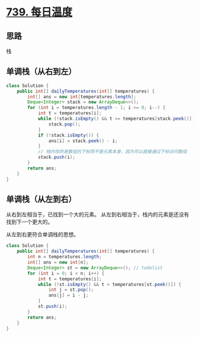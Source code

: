 # [739. 每日温度](https://leetcode-cn.com/problems/daily-temperatures/)

## 思路

栈

## 单调栈（从右到左）

```java
class Solution {
    public int[] dailyTemperatures(int[] temperatures) {
        int[] ans = new int[temperatures.length];
        Deque<Integer> stack = new ArrayDeque<>();
        for (int i = temperatures.length - 1; i >= 0; i--) {
            int t = temperatures[i];
            while (!stack.isEmpty() && t >= temperatures[stack.peek()]) {
                stack.pop();
            }
            if (!stack.isEmpty()) {
                ans[i] = stack.peek() - i;
            }
            // 栈内存的是数组的下标而不是元素本身，因为可以直接通过下标访问数组
            stack.push(i);
        }
        return ans;
    }
}
```

## 单调栈（从左到右）
从右到左相当于，已找到一个大的元素。
从左到右相当于，栈内的元素是还没有找到下一个更大的。

从左到右更符合单调栈的思想。

```java
class Solution {
    public int[] dailyTemperatures(int[] temperatures) {
        int n = temperatures.length;
        int[] ans = new int[n];
        Deque<Integer> st = new ArrayDeque<>(); // todolist
        for (int i = 0; i < n; i++) {
            int t = temperatures[i];
            while (!st.isEmpty() && t > temperatures[st.peek()]) {
                int j = st.pop();
                ans[j] = i - j;
            }
            st.push(i);
        }
        return ans;
    }
}
```